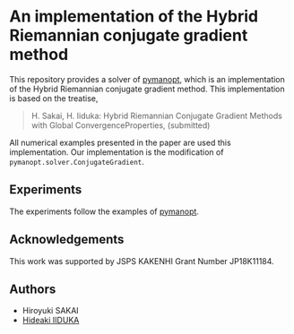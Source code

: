 # An implementation of the Hybrid Riemannian conjugate gradient method

This repository provides a solver of [pymanopt](https://github.com/pymanopt/pymanopt),
which is an implementation of the Hybrid Riemannian conjugate gradient method.
This implementation is based on the treatise,

> H. Sakai, H. Iiduka: Hybrid Riemannian Conjugate Gradient Methods with Global ConvergenceProperties, (submitted)

All numerical examples presented in the paper are used this implementation.
Our implementation is the modification of `pymanopt.solver.ConjugateGradient`.

## Experiments
The experiments follow the examples of [pymanopt](https://github.com/pymanopt/pymanopt/tree/master/examples).

## Acknowledgements
This work was supported by JSPS KAKENHI Grant Number JP18K11184.

## Authors
  * Hiroyuki SAKAI
  * [Hideaki IIDUKA](https://iiduka.net)

